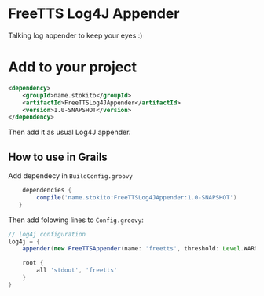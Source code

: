 # FreeTTS Log4J Appender

Talking log appender to keep your eyes :)

# Add to your project
```xml
<dependency>
    <groupId>name.stokito</groupId>
    <artifactId>FreeTTSLog4JAppender</artifactId>
    <version>1.0-SNAPSHOT</version>
</dependency>
```

Then add it as usual Log4J appender.

## How to use in Grails
Add dependecy in `BuildConfig.groovy`
```groovy
    dependencies {
        compile('name.stokito:FreeTTSLog4JAppender:1.0-SNAPSHOT')
   }
```

Then add folowing lines to `Config.groovy`:

```groovy
// log4j configuration
log4j = {
    appender(new FreeTTSAppender(name: 'freetts', threshold: Level.WARN, voiceName: 'kevin16'))

    root {
        all 'stdout', 'freetts'
    }
}
```

